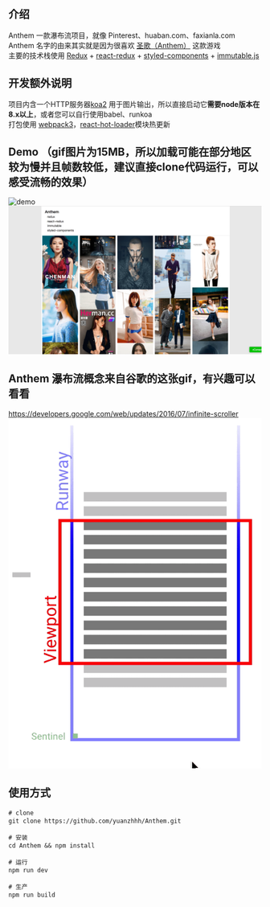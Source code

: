 
## 介绍
Anthem 一款瀑布流项目，就像 Pinterest、huaban.com、faxianla.com</br>
Anthem 名字的由来其实就是因为很喜欢 [圣歌（Anthem）](https://www.ea.com/games/anthem) 这款游戏</br>
主要的技术栈使用 [Redux](https://github.com/reactjs/redux) + [react-redux](https://github.com/reactjs/react-redux) + [styled-components](https://github.com/styled-components/styled-components) + [immutable.js](https://github.com/facebook/immutable-js)

## 开发额外说明
项目内含一个HTTP服务器[koa2](https://github.com/koajs/koa) 用于图片输出，所以直接启动它<b>需要node版本在8.x以上</b>，或者您可以自行使用babel、runkoa</br>
打包使用 [webpack3](https://github.com/webpack/webpack)，[react-hot-loader](https://github.com/gaearon/react-hot-loader)模块热更新

## Demo （gif图片为15MB，所以加载可能在部分地区较为慢并且帧数较低，建议直接clone代码运行，可以感受流畅的效果）
![demo](https://github.com/yuanzhhh/resources/blob/master/anthem-dome.gif "demo_gif")
![demo](https://github.com/yuanzhhh/resources/blob/master/anthem-dome.png "demo_png")

## Anthem 瀑布流概念来自谷歌的这张gif，有兴趣可以看看
https://developers.google.com/web/updates/2016/07/infinite-scroller
![demo](https://github.com/yuanzhhh/resources/blob/master/anthem-principle.gif "principle")

## 使用方式
```
# clone
git clone https://github.com/yuanzhhh/Anthem.git

# 安装
cd Anthem && npm install

# 运行
npm run dev

# 生产
npm run build
```
